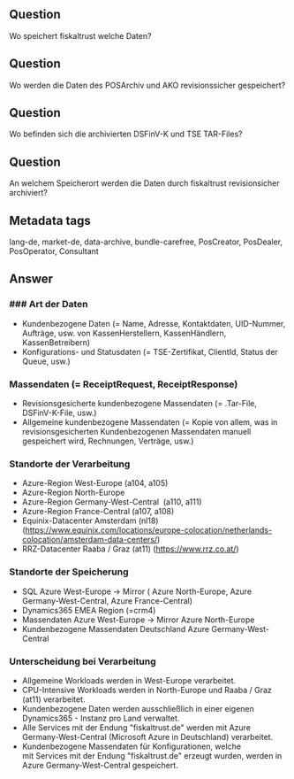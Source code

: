 ## Question

Wo speichert fiskaltrust welche Daten?

## Question

Wo werden die Daten des POSArchiv und AKO revisionssicher gespeichert?

## Question

Wo befinden sich die archivierten DSFinV-K und TSE TAR-Files?

## Question

An welchem Speicherort werden die Daten durch fiskaltrust revisionsicher archiviert?

## Metadata tags

lang-de, market-de, data-archive, bundle-carefree, PosCreator, PosDealer, PosOperator, Consultant

## Answer

### ### Art der Daten

* Kundenbezogene Daten (= Name, Adresse, Kontaktdaten, UID-Nummer, Aufträge, usw. von KassenHerstellern, KassenHändlern, KassenBetreibern)
* Konfigurations- und Statusdaten (= TSE-Zertifikat, ClientId, Status der Queue, usw.)

### Massendaten (= ReceiptRequest, ReceiptResponse)

* Revisionsgesicherte kundenbezogene Massendaten (= .Tar-File, DSFinV-K-File, usw.)
* Allgemeine kundenbezogene Massendaten (= Kopie von allem, was in revisionsgesicherten Kundenbezogenen Massendaten manuell gespeichert wird, Rechnungen, Verträge, usw.)

### Standorte der Verarbeitung

* Azure-Region West-Europe (a104, a105)
* Azure-Region North-Europe 
* Azure-Region Germany-West-Central  (a110, a111)
* Azure-Region France-Central (a107, a108)
* Equinix-Datacenter Amsterdam (nl18) (https://www.equinix.com/locations/europe-colocation/netherlands-colocation/amsterdam-data-centers/)
* RRZ-Datacenter Raaba / Graz (at11) (https://www.rrz.co.at/)

### Standorte der Speicherung

* SQL Azure West-Europe -> Mirror ( Azure North-Europe, Azure Germany-West-Central, Azure France-Central)
* Dynamics365 EMEA Region (=crm4)
* Massendaten Azure West-Europe -> Mirror Azure North-Europe
* Kundenbezogene Massendaten Deutschland Azure Germany-West-Central

### Unterscheidung bei Verarbeitung

* Allgemeine Workloads werden in West-Europe verarbeitet.
* CPU-Intensive Workloads werden in North-Europe und Raaba / Graz (at11) verarbeitet.
* Kundenbezogene Daten werden ausschließlich in einer eigenen Dynamics365 - Instanz pro Land verwaltet.
* Alle Services mit der Endung "fiskaltrust.de" werden mit Azure Germany-West-Central (Microsoft Azure in Deutschland) verarbeitet.
* Kundenbezogene Massendaten für Konfigurationen, welche mit Services mit der Endung "fiskaltrust.de" erzeugt wurden, werden in Azure Germany-West-Central gespeichert.
